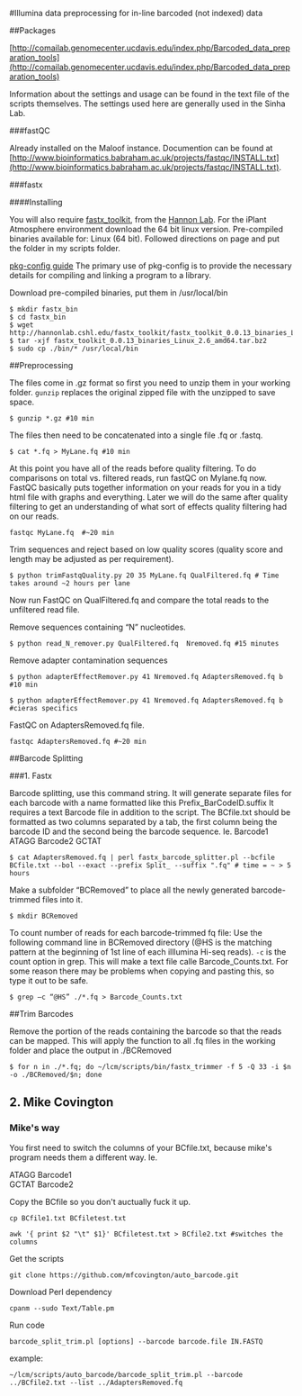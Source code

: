 

#Illumina data preprocessing for in-line barcoded (not indexed) data 

##Packages

[http://comailab.genomecenter.ucdavis.edu/index.php/Barcoded_data_preparation_tools](http://comailab.genomecenter.ucdavis.edu/index.php/Barcoded_data_preparation_tools)

Information about the settings and usage can be found in the text file of the scripts themselves.  The settings used here are generally used in the Sinha Lab.

###fastQC 

Already installed on the Maloof instance.  Documention can be found at [http://www.bioinformatics.babraham.ac.uk/projects/fastqc/INSTALL.txt](http://www.bioinformatics.babraham.ac.uk/projects/fastqc/INSTALL.txt).

###fastx

####Installing

You will also require [fastx_toolkit](http://hannonlab.cshl.edu/fastx_toolkit/download.html), from the [Hannon Lab](http://hannonlab.cshl.edu/). For the iPlant Atmosphere environment download the 64 bit linux version. Pre-compiled binaries available for: Linux (64 bit).  Followed directions on page and put the folder in my scripts folder. 

[pkg-config guide](http://people.freedesktop.org/~dbn/pkg-config-guide.html)
The primary use of pkg-config is to provide the necessary details for compiling and linking a program to a library.

Download pre-compiled binaries, put them in /usr/local/bin
	
	$ mkdir fastx_bin
	$ cd fastx_bin
	$ wget http://hannonlab.cshl.edu/fastx_toolkit/fastx_toolkit_0.0.13_binaries_Linux_2.6_amd64.tar.bz2
	$ tar -xjf fastx_toolkit_0.0.13_binaries_Linux_2.6_amd64.tar.bz2
	$ sudo cp ./bin/* /usr/local/bin
	
##Preprocessing

The files come in .gz format so first you need to unzip them in your working folder.  `gunzip` replaces the original zipped file with the unzipped to save space.

	$ gunzip *.gz #10 min

The files then need to be concatenated into a single file  .fq or .fastq.

	$ cat *.fq > MyLane.fq #10 min

At this point you have all of the reads before quality filtering.  To do comparisons on total vs. filtered reads, run fastQC on Mylane.fq now.  FastQC basically puts together information on your reads for you in a tidy html file with graphs and everything.  Later we will do the same after quality filtering to get an understanding of what sort of effects quality filtering had on our reads. 

	fastqc MyLane.fq  #~20 min

Trim sequences and reject based on low quality scores (quality score and length may be adjusted as per requirement).

	$ python trimFastqQuality.py 20 35 MyLane.fq QualFiltered.fq # Time takes around ~2 hours per lane

Now run FastQC on QualFiltered.fq and compare the total reads to the  unfiltered read file.

Remove sequences containing “N” nucleotides.

	$ python read_N_remover.py QualFiltered.fq  Nremoved.fq #15 minutes

Remove adapter contamination sequences

	$ python adapterEffectRemover.py 41 Nremoved.fq AdaptersRemoved.fq b #10 min

	$ python adapterEffectRemover.py 41 Nremoved.fq AdaptersRemoved.fq b #cieras specifics 

FastQC on AdaptersRemoved.fq file.

	fastqc AdaptersRemoved.fq #~20 min

##Barcode Splitting

###1. Fastx

Barcode splitting, use this command string. It will generate separate files for each barcode with a name formatted like this Prefix_BarCodeID.suffix   It requires a text Barcode file in addition to the script.  The BCfile.txt should be formatted as two columns separated by a tab, the first column being the barcode ID and the second being the barcode sequence. Ie. 
Barcode1	ATAGG
Barcode2	GCTAT

	$ cat AdaptersRemoved.fq | perl fastx_barcode_splitter.pl --bcfile BCfile.txt --bol --exact --prefix Split_ --suffix ".fq" # time = ~ > 5 hours

Make a subfolder “BCRemoved” to place all the newly generated barcode-trimmed files into it.

	$ mkdir BCRemoved

To count number of reads for each barcode-trimmed fq file: Use the following command line in BCRemoved directory (@HS is the matching pattern at the beginning of 1st line of each illlumina Hi-seq reads). ```-c``` is the count option in grep.  This will make a text file calle Barcode_Counts.txt. For some reason there may be problems when copying and pasting this, so type it out to be safe. 

	$ grep –c “@HS” ./*.fq > Barcode_Counts.txt

##Trim Barcodes

Remove the portion of the reads containing the barcode so that the reads can be mapped. This will apply the function to all .fq files in the working folder and place the output in ./BCRemoved

	$ for n in ./*.fq; do ~/lcm/scripts/bin/fastx_trimmer -f 5 -Q 33 -i $n -o ./BCRemoved/$n; done

## 2. Mike Covington 

### Mike's way

You first need to switch the  columns of your BCfile.txt, because mike's program needs them a different way. Ie.

ATAGG	Barcode1	
GCTAT	Barcode2	

Copy the BCfile so you don't auctually fuck it up.

	cp BCfile1.txt BCfiletest.txt

	awk '{ print $2 "\t" $1}' BCfiletest.txt > BCfile2.txt #switches the columns

Get the scripts

    git clone https://github.com/mfcovington/auto_barcode.git

Download Perl dependency

	cpanm --sudo Text/Table.pm

Run code 

    barcode_split_trim.pl [options] --barcode barcode.file IN.FASTQ

example:

    ~/lcm/scripts/auto_barcode/barcode_split_trim.pl --barcode ../BCfile2.txt --list ../AdaptersRemoved.fq





